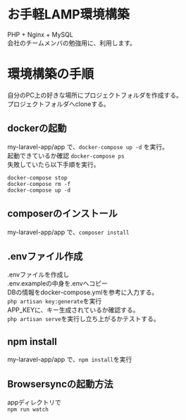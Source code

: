 # お手軽LAMP環境構築
PHP + Nginx + MySQL  
会社のチームメンバの勉強用に、利用します。

# 環境構築の手順
自分のPC上の好きな場所にプロジェクトフォルダを作成する。  
プロジェクトフォルダへcloneする。

## dockerの起動  
my-laravel-app/app で、`docker-compose up -d` を実行。  
起動できているか確認 `docker-compose ps`  
失敗していたら以下手順を実行。  
```
docker-compose stop
docker-compose rm -f
docker-compose up -d
```

## composerのインストール  
my-laravel-app/app で、`composer install`  

## .envファイル作成  
.envファイルを作成し  
.env.exampleの中身を.envへコピー  
DBの情報をdocker-compose.ymlを参考に入力する。  
`php artisan key:generate`を実行  
APP_KEYに、キー生成されているか確認する。  
`php artisan serve`を実行し立ち上がるかテストする。  

## npm install  
my-laravel-app/app で、`npm install`を実行

## Browsersyncの起動方法  
appディレクトリで  
`npm run watch ` 
